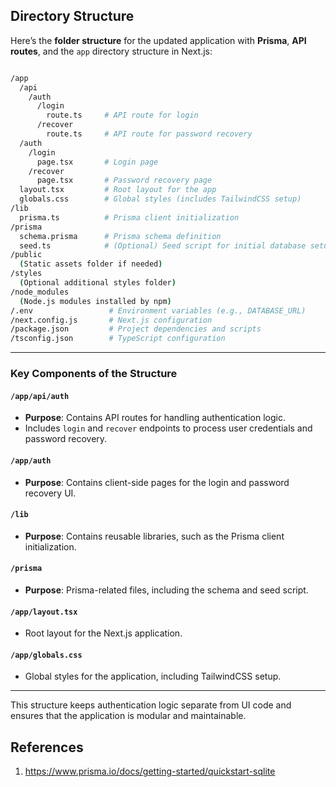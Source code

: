 ## Directory Structure

Here’s the **folder structure** for the updated application with **Prisma**, **API routes**, and the `app` directory structure in Next.js:

```sh

/app
  /api
    /auth
      /login
        route.ts     # API route for login
      /recover
        route.ts     # API route for password recovery
  /auth
    /login
      page.tsx       # Login page
    /recover
      page.tsx       # Password recovery page
  layout.tsx         # Root layout for the app
  globals.css        # Global styles (includes TailwindCSS setup)
/lib
  prisma.ts          # Prisma client initialization
/prisma
  schema.prisma      # Prisma schema definition
  seed.ts            # (Optional) Seed script for initial database setup
/public
  (Static assets folder if needed)
/styles
  (Optional additional styles folder)
/node_modules
  (Node.js modules installed by npm)
/.env                 # Environment variables (e.g., DATABASE_URL)
/next.config.js       # Next.js configuration
/package.json         # Project dependencies and scripts
/tsconfig.json        # TypeScript configuration
```

---

### Key Components of the Structure

#### `/app/api/auth`
- **Purpose**: Contains API routes for handling authentication logic.
- Includes `login` and `recover` endpoints to process user credentials and password recovery.

#### `/app/auth`
- **Purpose**: Contains client-side pages for the login and password recovery UI.

#### `/lib`
- **Purpose**: Contains reusable libraries, such as the Prisma client initialization.

#### `/prisma`
- **Purpose**: Prisma-related files, including the schema and seed script.

#### `/app/layout.tsx`
- Root layout for the Next.js application.

#### `/app/globals.css`
- Global styles for the application, including TailwindCSS setup.

---

This structure keeps authentication logic separate from UI code and ensures that the application is modular and maintainable.


##  References
1. https://www.prisma.io/docs/getting-started/quickstart-sqlite